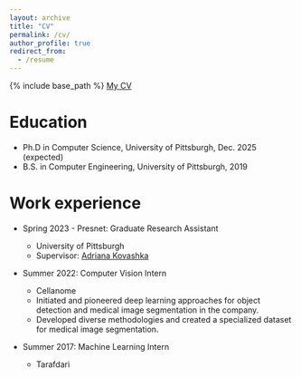 ```yaml
---
layout: archive
title: "CV"
permalink: /cv/
author_profile: true
redirect_from:
  - /resume
---
```


{% include base_path %}
[My CV](../files/CV_2024.pdf)

Education
======
* Ph.D in Computer Science, University of Pittsburgh, Dec. 2025 (expected)
* B.S. in Computer Engineering, University of Pittsburgh, 2019

Work experience
======
* Spring 2023 - Presnet: Graduate Research Assistant
  * University of Pittsburgh
  * Supervisor: [Adriana Kovashka](https://people.cs.pitt.edu/~kovashka/index.htm)

* Summer 2022: Computer Vision Intern
  * Cellanome
  * Initiated and pioneered deep learning approaches for object detection and medical image segmentation in the company.
  * Developed diverse methodologies and created a specialized dataset for medical image segmentation.

* Summer 2017: Machine Learning Intern
  * Tarafdari
  
